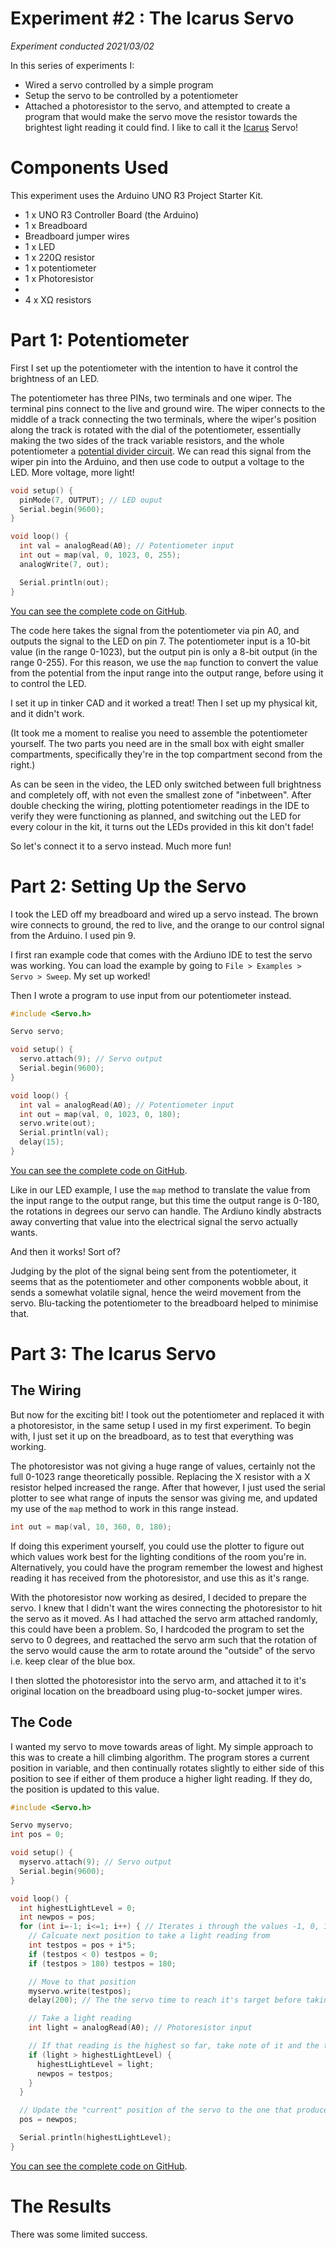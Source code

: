 # Experiment #2 : The Icarus Servo
*Experiment conducted 2021/03/02*

In this series of experiments I:

* Wired a servo controlled by a simple program
* Setup the servo to be controlled by a potentiometer
* Attached a photoresistor to the servo, and attempted to create a
program that would make the servo move the resistor towards the brightest light reading it could find. I like to call it the [Icarus](https://en.wikipedia.org/wiki/Icarus) Servo!

# Components Used
This experiment uses the Arduino UNO R3 Project Starter Kit.
* 1 x UNO R3 Controller Board (the Arduino)
* 1 x Breadboard
* Breadboard jumper wires
* 1 x LED
* 1 x 220Ω resistor
* 1 x potentiometer
* 1 x Photoresistor
*
* 4 x XΩ resistors

# Part 1: Potentiometer
First I set up the potentiometer with the intention to have it control the brightness of an LED.

The potentiometer has three PINs, two terminals and one wiper. The terminal pins connect to the live and ground wire. The wiper connects to the middle of a track connecting the two terminals, where the wiper's position along the track is rotated with the dial of the potentiometer, essentially making the two sides of the track variable resistors, and the whole potentiometer a [potential divider circuit](@post-link-potential-divier-circuit). We can read this signal from the wiper pin into the Arduino, and then use code to output a voltage to the LED. More voltage, more light!

```C
void setup() {
  pinMode(7, OUTPUT); // LED ouput
  Serial.begin(9600);
}

void loop() {
  int val = analogRead(A0); // Potentiometer input
  int out = map(val, 0, 1023, 0, 255);
  analogWrite(7, out);

  Serial.println(out);
}
```

[You can see the complete code on GitHub](https://github.com/JoshIsAStudent/physical-computing/tree/main/post-content/experiment-02-the-icarus-servo/02a-potentiometer-led).

The code here takes the signal from the potentiometer via pin A0, and outputs the signal to the LED on pin 7. The potentiometer input is a 10-bit value (in the range 0-1023), but the output pin is only a 8-bit output (in the range 0-255). For this reason, we use the `map` function to convert the value from the potential from the input range into the output range, before using it to control the LED.

I set it up in tinker CAD and it worked a treat! Then I set up my physical kit, and it didn't work.

(It took me a moment to realise you need to assemble the potentiometer yourself. The two parts you need are in the small box with eight smaller compartments, specifically they're in the top compartment second from the right.)

As can be seen in the video, the LED only switched between full brightness and completely off, with not even the smallest zone of "inbetween". After double checking the wiring, plotting potentiometer readings in the IDE to verify they were functioning as planned, and switching out the LED for every colour in the kit, it turns out the LEDs provided in this kit don't fade!

So let's connect it to a servo instead. Much more fun!

# Part 2: Setting Up the Servo

I took the LED off my breadboard and wired up a servo instead. The brown wire connects to ground, the red to live, and the orange to our control signal from the Arduino. I used pin 9.

I first ran example code that comes with the Ardiuno IDE to test the servo was working. You can load the example by going to `File > Examples > Servo > Sweep`. My set up worked!

Then I wrote a program to use input from our potentiometer instead.

```C
#include <Servo.h>

Servo servo;

void setup() {
  servo.attach(9); // Servo output
  Serial.begin(9600);
}

void loop() {
  int val = analogRead(A0); // Potentiometer input
  int out = map(val, 0, 1023, 0, 180);
  servo.write(out);
  Serial.println(val);
  delay(15);
}
```

[You can see the complete code on GitHub](https://github.com/JoshIsAStudent/physical-computing/tree/main/post-content/experiment-02-the-icarus-servo/02b-potentiometer-servo).

Like in our LED example, I use the `map` method to translate the value from the input range to the output range, but this time the output range is 0-180, the rotations in degrees our servo can handle. The Ardiuno kindly abstracts away converting that value into the electrical signal the servo actually wants.

And then it works! Sort of?

Judging by the plot of the signal being sent from the potentiometer, it seems that as the potentiometer and other components wobble about, it sends a somewhat volatile signal, hence the weird movement from the servo. Blu-tacking the potentiometer to the breadboard helped to minimise that.

# Part 3: The Icarus Servo

## The Wiring
But now for the exciting bit! I took out the potentiometer and replaced it with a photoresistor, in the same setup I used in my first experiment. To begin with, I just set it up on the breadboard, as to test that everything was working.

The photoresistor was not giving a huge range of values, certainly not the full 0-1023 range theoretically possible. Replacing the X resistor with a X resistor helped increased the range. After that however, I just used the serial plotter to see what range of inputs the sensor was giving me, and updated my use of the `map` method to work in this range instead.

```C
int out = map(val, 10, 360, 0, 180);
```

If doing this experiment yourself, you could use the plotter to figure out which values work best for the lighting conditions of the room you're in. Alternatively, you could have the program remember the lowest and highest reading it has received from the photoresistor, and use this as it's range.

With the photoresistor now working as desired, I decided to prepare the servo. I knew that I didn't want the wires connecting the photoresistor to hit the servo as it moved. As I had attached the servo arm attached randomly, this could have been a problem. So, I hardcoded the program to set the servo to 0 degrees, and reattached the servo arm such that the rotation of the servo would cause the arm to rotate around the "outside" of the servo i.e. keep clear of the blue box.

I then slotted the photoresistor into the servo arm, and attached it to it's original location on the breadboard using plug-to-socket jumper wires.

## The Code
I wanted my servo to move towards areas of light. My simple approach to this was to create a hill climbing algorithm. The program stores a current position in variable, and then continually rotates slightly to either side of this position to see if either of them produce a higher light reading. If they do, the position is updated to this value.

```C
#include <Servo.h>

Servo myservo;
int pos = 0;

void setup() {
  myservo.attach(9); // Servo output
  Serial.begin(9600);
}

void loop() {
  int highestLightLevel = 0;
  int newpos = pos;
  for (int i=-1; i<=1; i++) { // Iterates i through the values -1, 0, 1 - corresponding to "left", "centre", and "right"
    // Calcuate next position to take a light reading from
    int testpos = pos + i*5;
    if (testpos < 0) testpos = 0;
    if (testpos > 180) testpos = 180;

    // Move to that position
    myservo.write(testpos);
    delay(200); // The the servo time to reach it's target before taking a light reading

    // Take a light reading
    int light = analogRead(A0); // Photoresistor input

    // If that reading is the highest so far, take note of it and the tested position
    if (light > highestLightLevel) {
      highestLightLevel = light;
      newpos = testpos;
    }
  }

  // Update the "current" position of the servo to the one that produced the highest light reading
  pos = newpos;

  Serial.println(highestLightLevel);
}
```

[You can see the complete code on GitHub](https://github.com/JoshIsAStudent/physical-computing/tree/main/post-content/experiment-02-the-icarus-servo/02c-the-icarus-servo).

# The Results
There was some limited success.

